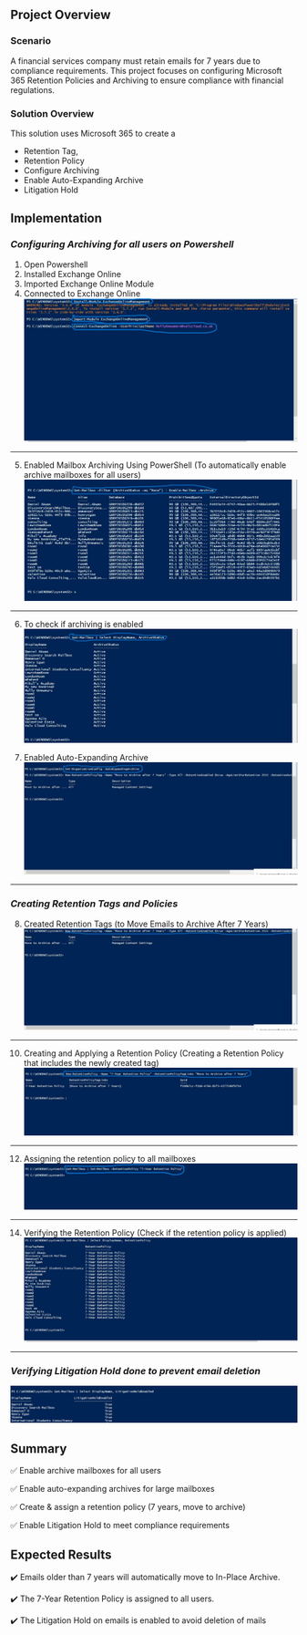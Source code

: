 ## Project Overview
### Scenario
A financial services company must retain emails for 7 years due to compliance requirements. 
This project focuses on configuring Microsoft 365 Retention Policies and Archiving to ensure compliance with financial regulations.

### Solution Overview
This solution uses Microsoft 365 to create a 
* Retention Tag,
* Retention Policy
* Configure Archiving
* Enable Auto-Expanding Archive
* Litigation Hold

## Implementation
### *_Configuring Archiving for all users on Powershell_*
1. Open Powershell
2. Installed Exchange Online
3. Imported Exchange Online Module
4. Connected to Exchange Online
![](https://github.com/UgonmaAjie/M365-Admin-Projects/blob/2228b84fc920dbcbc39e13ad4e31646a51b7d79e/Email%20Retention%20%26%20Archiving/Email%20Retention%20%26%20Archiving/archive1.jpeg)
---
5. Enabled Mailbox Archiving Using PowerShell (To automatically enable archive mailboxes for all users)
![](https://github.com/UgonmaAjie/M365-Admin-Projects/blob/2228b84fc920dbcbc39e13ad4e31646a51b7d79e/Email%20Retention%20%26%20Archiving/Email%20Retention%20%26%20Archiving/archive2.jpeg)
---
6. To check if archiving is enabled
![](https://github.com/UgonmaAjie/M365-Admin-Projects/blob/2228b84fc920dbcbc39e13ad4e31646a51b7d79e/Email%20Retention%20%26%20Archiving/Email%20Retention%20%26%20Archiving/archive3.jpeg)

7. Enabled Auto-Expanding Archive
![](https://github.com/UgonmaAjie/M365-Admin-Projects/blob/fd685a8d2870f4de56de04a2442e8c2d74a1eacf/Email%20Retention%20%26%20Archiving/Email%20Retention%20%26%20Archiving/retention1.jpeg)
---

### *_Creating Retention Tags and Policies_*
8. Created Retention Tags (to Move Emails to Archive After 7 Years)
![](https://github.com/UgonmaAjie/M365-Admin-Projects/blob/fd685a8d2870f4de56de04a2442e8c2d74a1eacf/Email%20Retention%20%26%20Archiving/Email%20Retention%20%26%20Archiving/retention6.jpeg)
---
10. Creating and Applying a Retention Policy (Creating a Retention Policy that includes the newly created tag)
![](https://github.com/UgonmaAjie/M365-Admin-Projects/blob/fd685a8d2870f4de56de04a2442e8c2d74a1eacf/Email%20Retention%20%26%20Archiving/Email%20Retention%20%26%20Archiving/retention2.jpeg)
---
12. Assigning the retention policy to all mailboxes
![](https://github.com/UgonmaAjie/M365-Admin-Projects/blob/fd685a8d2870f4de56de04a2442e8c2d74a1eacf/Email%20Retention%20%26%20Archiving/Email%20Retention%20%26%20Archiving/retention3.jpeg)
---
14. Verifying the Retention Policy (Check if the retention policy is applied)
![](https://github.com/UgonmaAjie/M365-Admin-Projects/blob/188539191ce330c7c7f4e5d29619afdbee7de172/Email%20Retention%20%26%20Archiving/Email%20Retention%20%26%20Archiving/retention7.jpeg)
---
### *_Verifying Litigation Hold done to prevent email deletion_*
![](https://github.com/UgonmaAjie/M365-Admin-Projects/blob/188539191ce330c7c7f4e5d29619afdbee7de172/Email%20Retention%20%26%20Archiving/Email%20Retention%20%26%20Archiving/retention4.jpg)

## Summary
✅ Enable archive mailboxes for all users

✅ Enable auto-expanding archives for large mailboxes

✅ Create & assign a retention policy (7 years, move to archive)

✅ Enable Litigation Hold to meet compliance requirements

## Expected Results

✔️ Emails older than 7 years will automatically move to In-Place Archive.

✔️ The 7-Year Retention Policy is assigned to all users.

✔️ The Litigation Hold on emails is enabled to avoid deletion of mails
